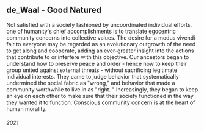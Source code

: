 ## de_Waal - Good Natured

Not satisfied with a society fashioned by uncoordinated individual efforts, one of humanity's chief accomplishments is to translate egocentric community concerns into collective values.
The desire for a modus vivendi fair to everyone may be regarded as an evolutionary outgrowth of the need to get along and cooperate, adding an ever-greater insight into the actions that contribute to or interfere with this objective.
Our ancestors began to understand how to preserve peace and order - hence how to keep their group united against external threats - without sacrificing legitimate individual interests.
They came to judge behavior that systematically undermined the social fabric as "wrong," and behavior that made a community worthwhile to live in as "right.
" Increasingly, they began to keep an eye on each other to make sure that their society functioned in the way they wanted it to function.
  Conscious community concern is at the heart of human morality.


###### 2021